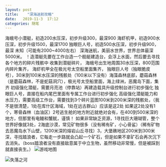 ```yaml
---
layout: post
title:    "深海迷航攻略"
date:   2019-11-3  17:12 
categories: 随笔
---
```


海蛾号小潜艇，初造200水压深，初步升级300，最深900
海虾机甲，初造900水压深，初步升级1500，最深1700
独眼巨人号，初造500水压深，初步升级900，最深 未知（可能有2000~4000左右）
深海迷航，美丽水世界，世界总体最深5000米。
！造潜艇先要在工作台造一个舰艇建造台，会浮上水面，然后要去寻找各个地方的碎片残骸中
收集到潜艇碎片，
海蛾号出生地周围30水压深，800范围内碎片集齐，
海虾机甲全在极光号太空船里面集齐，
独眼巨人号（独眼脆皮号），30米到100米水压深的残骸处（100米以下没有）海藻森林底部，蘑菇森林（是蘑菇森林，不是蛇菇洞穴），极光号太空船里面，海上绿洲，恶魔岛下面，集齐
初级强化潜艇，需要月亮池（停靠站）再建造载具升级控制台进行初步强化
独眼巨人号，直接在船内尾巴里面有专属工作台进行初步强化
高级强化潜艇能力和水压力，需要高级工作台，需要找到3个碎片蓝图100米到200米深的残骸处，（我不是很清楚，1处在库什区海域，1处在远古群山）应该是这2处
如果这2处没有1个，寒骨森林（血油区）2号逃生舱的地方附近就绝对会有，在400到500米深的地方，但那里有电鳗和蟹鱿，谨慎！
如果非常缺乏资源，1寻找巨大珊瑚管，整个世界好像就3处，2海底沙漠，常见矿物很多（没有稀有矿，小心骨鲨）（稀有矿物去恶魔岛水下山壁，1200米深的熔岩山丘寻找）3，大堡礁地区200米到300米深，寻找踏浪者，它每走一步路就会凸起一个矿石，但是如果不拿矿石会再次沉下去消失。（boss踏浪者没有直接敌意属于中立生物，虽然移动非常慢，但是被踩到就直接丧生。）
![游戏地图](https://www.github.com/LonlyPan/LonlyPan.github.io/raw/master/images/Posts/深海迷航攻略/a6e9efda81cb39db7f0a9d90da160924a91830d8.jpg)

![失落之河](undefined)

